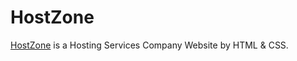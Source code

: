 # HostZone
[HostZone](https://HostZone.qizar.com) is a Hosting Services Company Website by HTML &amp; CSS.
